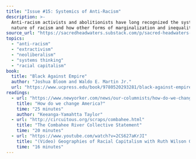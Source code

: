 ```yaml
---
title: "Issue #15: Systemics of Anti-Racism"
description: >-
  Anti-racism activists and abolitionists have long recognized the systemic
  nature of racism and how other forms of marginalization and inequality are deeply intertwined with it.
source_url: "https://sacredheadwaters.substack.com/p/sacred-headwaters-15-the-systemics"
topics:
  - "anti-racism"
  - "extractivism"
  - "neoliberalism"
  - "systems thinking"
  - "racial capitalism"
book:
  title: "Black Against Empire"
  author: "Joshua Bloom and Waldo E. Martin Jr."
  url: "https://www.ucpress.edu/book/9780520293281/black-against-empire"
readings:
  - url: "https://www.newyorker.com/news/our-columnists/how-do-we-change-america"
    title: "How do we change America?"
    time: "25 minutes"
    author: "Keeanga-Yamahtta Taylor"
  - url: "http://circuitous.org/scraps/combahee.html"
    title: "The Combahee River Collective Statement"
    time: "20 minutes"
  - url: "https://www.youtube.com/watch?v=2CS627aKrJI"
    title: "(Video) Geographies of Racial Capitalism with Ruth Wilson Gilmore"
    time: "16 minutes"
---
```

